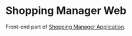 # Shopping Manager Web

Front-end part of [Shopping Manager Application](https://github.com/dawidrylko/shopping-manager).
